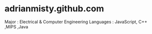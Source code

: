 # adrianmisty.github.com
Major     : Electrical & Computer Engineering
Languages : JavaScript, C++ ,MIPS ,Java
